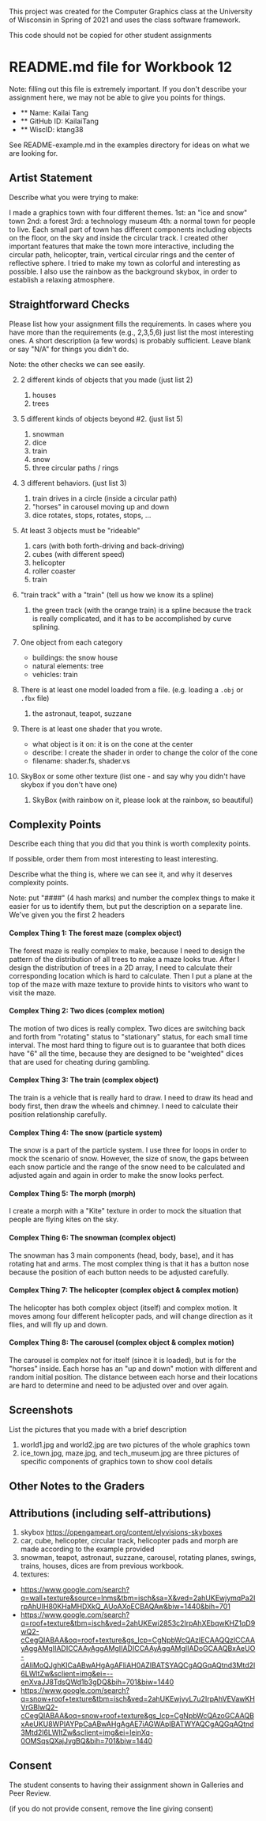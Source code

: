 This project was created for the Computer Graphics class at the University of Wisconsin in Spring of 2021 and uses the class software framework. 

This code should not be copied for other student assignments

# README.md file for Workbook 12

Note: filling out this file is extremely important. If you don't describe your assignment here, we may not be able to give you points for things.

- ** Name: Kailai Tang
- ** GitHub ID: KailaiTang
- ** WiscID: ktang38

See README-example.md in the examples directory for ideas on what we are looking for.

## Artist Statement

Describe what you were trying to make:

I made a graphics town with four different themes.
    1st: an "ice and snow" town
    2nd: a forest
    3rd: a technology museum
    4th: a normal town for people to live.
Each small part of town has different components including objects on the floor, on the sky and inside the circular track. 
I created other important features that make the town more interactive, including the circular path, helicopter, train, vertical circular rings and the center of reflective sphere.
I tried to make my town as colorful and interesting as possible. I also use the rainbow as the background skybox, in order to establish a relaxing atmosphere.

## Straightforward Checks

Please list how your assignment fills the requirements. In cases where you have more than the requirements (e.g., 2,3,5,6) just list the most interesting ones. A short description (a few words) is probably sufficient. Leave blank or say "N/A" for things you didn't do.

Note: the other checks we can see easily.

2. 2 different kinds of objects that you made (just list 2)
    1. houses
    2. trees

3.  5 different kinds of objects beyond #2. (just list 5)
    1. snowman
    2. dice
    3. train
    4. snow
    5. three circular paths / rings

5. 3 different behaviors. (just list 3)
    1. train drives in a circle (inside a circular path)
    2. "horses" in carousel moving up and down
    3. dice rotates, stops, rotates, stops, ...

6. At least 3 objects must be "rideable"
    1. cars (with both forth-driving and back-driving)
    2. cubes (with different speed)
    3. helicopter
    4. roller coaster
    5. train

7. "train track" with a "train" (tell us how we know its a spline)
    1. the green track (with the orange train) is a spline because the track is really complicated, and it has to be accomplished by curve splining. 

8. One object from each category
    - buildings: the snow house
    - natural elements: tree
    - vehicles: train

9. There is at least one model loaded from a file. (e.g. loading a `.obj` or `.fbx` file)
    1. the astronaut, teapot, suzzane

10. There is at least one shader that you wrote.
    - what object is it on: it is on the cone at the center
    - describe: I create the shader in order to change the color of the cone
    - filename: shader.fs, shader.vs

12. SkyBox or some other texture (list one - and say why you didn't have skybox if you don't have one)
    1. SkyBox (with rainbow on it, please look at the rainbow, so beautiful)

## Complexity Points

Describe each thing that you did that you think is worth complexity points.

If possible, order them from most interesting to least interesting.

Describe what the thing is, where we can see it, and why it deserves complexity points.

Note: put "####" (4 hash marks) and number the complex things to make it easier for us to identify them, but put the description on a separate line. We've given you the first 2 headers

#### Complex Thing 1: The forest maze (complex object)
The forest maze is really complex to make, because I need to design the pattern of the distribution of all trees to make a maze looks true. After I design the distribution of trees in a 2D array, I need to calculate their corresponding location which is hard to calculate. Then I put a plane at the top of the maze with maze texture to provide hints to visitors who want to visit the maze.

#### Complex Thing 2: Two dices (complex motion)
The motion of two dices is really complex. Two dices are switching back and forth from "rotating" status to "stationary" status, for each small time interval. The most hard thing to figure out is to guarantee that both dices have "6" all the time, because they are designed to be "weighted" dices that are used for cheating during gambling.

#### Complex Thing 3: The train (complex object)
The train is a vehicle that is really hard to draw. I need to draw its head and body first, then draw the wheels and chimney. I need to calculate their position relationship carefully.

#### Complex Thing 4: The snow (particle system)
The snow is a part of the particle system. I use three for loops in order to mock the scenario of snow. However, the size of snow, the gaps between each snow particle and the range of the snow need to be calculated and adjusted again and again in order to make the snow looks perfect. 

#### Complex Thing 5: The morph (morph)
I create a morph with a "Kite" texture in order to mock the situation that people are flying kites on the sky.

#### Complex Thing 6: The snowman (complex object)
The snowman has 3 main components (head, body, base), and it has rotating hat and arms. The most complex thing is that it has a button nose because the position of each button needs to be adjusted carefully.

#### Complex Thing 7: The helicopter (complex object & complex motion)
The helicopter has both complex object (itself) and complex motion. It moves among four different helicopter pads, and will change direction as it flies, and will fly up and down.

#### Complex Thing 8: The carousel (complex object & complex motion)
The carousel is complex not for itself (since it is loaded), but is for the "horses" inside. Each horse has an "up and down" motion with different and random initial position. The distance between each horse and their locations are hard to determine and need to be adjusted over and over again.

## Screenshots

List the pictures that you made with a brief description
1. world1.jpg and world2.jpg are two pictures of the whole graphics town
2. ice_town.jpg, maze.jpg, and tech_museum.jpg are three pictures of specific components of graphics town to show cool details

## Other Notes to the Graders

## Attributions (including self-attributions)
1. skybox
https://opengameart.org/content/elyvisions-skyboxes
2. car, cube, helicopter, circular track, helicopter pads and morph are made according to the example provided
3. snowman, teapot, astronaut, suzzane, carousel, rotating planes, swings, trains, houses, dices are from previous workbook.
4. textures:
- https://www.google.com/search?q=wall+texture&source=lnms&tbm=isch&sa=X&ved=2ahUKEwjymqPa2IrpAhUIH80KHaMHDXkQ_AUoAXoECBAQAw&biw=1440&bih=701
- https://www.google.com/search?q=roof+texture&tbm=isch&ved=2ahUKEwi2853c2IrpAhXEbqwKHZ1qD9wQ2-cCegQIABAA&oq=roof+texture&gs_lcp=CgNpbWcQAzIECAAQQzICCAAyAggAMgIIADICCAAyAggAMgIIADICCAAyAggAMgIIADoGCAAQBxAeUO-dAliMoQJghKICaABwAHgAgAFIiAH0AZIBATSYAQCgAQGqAQtnd3Mtd2l6LWltZw&sclient=img&ei=--enXvaJJ8TdsQWd1b3gDQ&bih=701&biw=1440
- https://www.google.com/search?q=snow+roof+texture&tbm=isch&ved=2ahUKEwjvyL7u2IrpAhVEVawKHVrGBlwQ2-cCegQIABAA&oq=snow+roof+texture&gs_lcp=CgNpbWcQAzoGCAAQBxAeUKU8WPlAYPpCaABwAHgAgAE7iAGWApIBATWYAQCgAQGqAQtnd3Mtd2l6LWltZw&sclient=img&ei=IeinXq-0OMSqsQXajJvgBQ&bih=701&biw=1440



## Consent

The student consents to having their assignment shown in Galleries and Peer Review.

(if you do not provide consent, remove the line giving consent)
